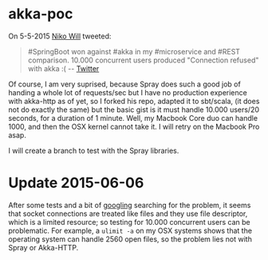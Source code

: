 # akka-poc
On 5-5-2015 [Niko Will](https://github.com/n1ko-w1ll) tweeted:

> #SpringBoot won against #akka in my #microservice and #REST comparison. 10.000 concurrent users produced "Connection refused" with akka :(
-- <quote>[Twitter](https://twitter.com/n1ko_w1ll/status/595603289103847424)</quote>

Of course, I am very suprised, because Spray does such a good job of handing a whole lot of requests/sec but I have no production experience with akka-http as of yet, so I forked his repo, adapted it to sbt/scala, (it does not do exactly the same) but the basic gist is it must handle 10.000 users/20 seconds, for a duration of 1 minute. Well, my Macbook Core duo can handle 1000, and then the OSX kernel cannot take it. I will retry on the Macbook Pro asap. 

I will create a branch to test with the Spray libraries.

# Update 2015-06-06
After some tests and a bit of [googling](http://javarevisited.blogspot.nl/2013/08/how-to-fix-javanetsocketexception-too-many-open-files-java-tomcat-weblogic.html)
searching for the problem, it seems that socket connections are treated like files and they use file descriptor, which 
is a limited resource; so testing for 10.000 concurrent users can be problematic. For example, a `ulimit -a` on my OSX systems
shows that the operating system can handle 2560 open files, so the problem lies not with Spray or Akka-HTTP. 
